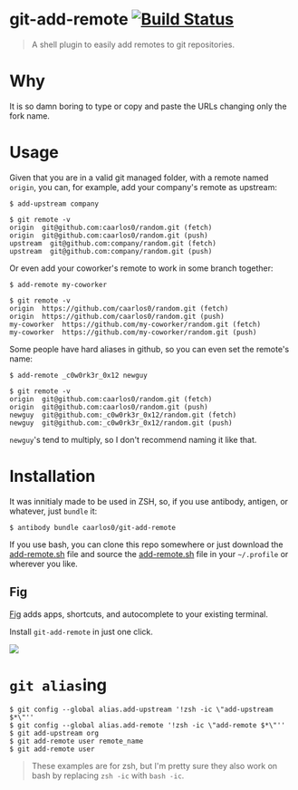 # git-add-remote [![Build Status](https://travis-ci.org/caarlos0/git-add-remote.svg?branch=master)](https://travis-ci.org/caarlos0/git-add-remote)

> A shell plugin to easily add remotes to git repositories.

# Why

It is so damn boring to type or copy and paste the URLs changing only the
fork name.

# Usage

Given that you are in a valid git managed folder, with a remote named `origin`,
you can, for example, add your company's remote as upstream:

```console
$ add-upstream company

$ git remote -v
origin  git@github.com:caarlos0/random.git (fetch)
origin  git@github.com:caarlos0/random.git (push)
upstream  git@github.com:company/random.git (fetch)
upstream  git@github.com:company/random.git (push)
```

Or even add your coworker's remote to work in some branch together:

```console
$ add-remote my-coworker

$ git remote -v
origin  https://github.com/caarlos0/random.git (fetch)
origin  https://github.com/caarlos0/random.git (push)
my-coworker  https://github.com/my-coworker/random.git (fetch)
my-coworker  https://github.com/my-coworker/random.git (push)
```

Some people have hard aliases in github, so you can even set the remote's name:

```console
$ add-remote _c0w0rk3r_0x12 newguy

$ git remote -v
origin  git@github.com:caarlos0/random.git (fetch)
origin  git@github.com:caarlos0/random.git (push)
newguy  git@github.com:_c0w0rk3r_0x12/random.git (fetch)
newguy  git@github.com:_c0w0rk3r_0x12/random.git (push)
```

`newguy`'s tend to multiply, so I don't recommend naming it like that.

# Installation

It was innitialy made to be used in ZSH, so, if you use antibody, antigen, or
whatever, just `bundle` it:

```console
$ antibody bundle caarlos0/git-add-remote
```

If you use bash, you can clone this repo somewhere or just download the
[add-remote.sh](/add-remote.sh) file and source the
[add-remote.sh](/add-remote.sh) file in your `~/.profile` or wherever you like.

## Fig

[Fig](https://fig.io) adds apps, shortcuts, and autocomplete to your existing terminal.


Install `git-add-remote` in just one click.

<a href="https://fig.io/plugins/git-add-remote_caarlos0-graveyard" target="_blank"><img src="https://fig.io/badges/install-with-fig.svg" /></a>

# `git alias`ing

```console
$ git config --global alias.add-upstream '!zsh -ic \"add-upstream $*\"''
$ git config --global alias.add-remote '!zsh -ic \"add-remote $*\"''
$ git add-upstream org
$ git add-remote user remote_name
$ git add-remote user
```

> These examples are for zsh, but I'm pretty sure they also work on bash by
replacing `zsh -ic` with `bash -ic`.
